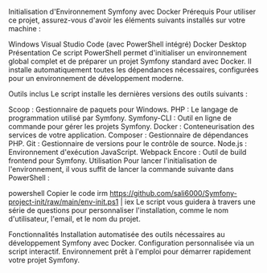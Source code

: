 Initialisation d'Environnement Symfony avec Docker
Prérequis
Pour utiliser ce projet, assurez-vous d'avoir les éléments suivants installés sur votre machine :

Windows
Visual Studio Code (avec PowerShell intégré)
Docker Desktop
Présentation
Ce script PowerShell permet d'initialiser un environnement global complet et de préparer un projet Symfony standard avec Docker. Il installe automatiquement toutes les dépendances nécessaires, configurées pour un environnement de développement moderne.

Outils inclus
Le script installe les dernières versions des outils suivants :

Scoop : Gestionnaire de paquets pour Windows.
PHP : Le langage de programmation utilisé par Symfony.
Symfony-CLI : Outil en ligne de commande pour gérer les projets Symfony.
Docker : Conteneurisation des services de votre application.
Composer : Gestionnaire de dépendances PHP.
Git : Gestionnaire de versions pour le contrôle de source.
Node.js : Environnement d'exécution JavaScript.
Webpack Encore : Outil de build frontend pour Symfony.
Utilisation
Pour lancer l'initialisation de l'environnement, il vous suffit de lancer la commande suivante dans PowerShell :

powershell
Copier le code
irm https://github.com/sali6000/Symfony-project-init/raw/main/env-init.ps1 | iex
Le script vous guidera à travers une série de questions pour personnaliser l'installation, comme le nom d'utilisateur, l'email, et le nom du projet.

Fonctionnalités
Installation automatisée des outils nécessaires au développement Symfony avec Docker.
Configuration personnalisée via un script interactif.
Environnement prêt à l'emploi pour démarrer rapidement votre projet Symfony.
